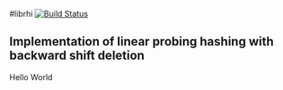 #librhi [![Build Status](https://travis-ci.com/reshifr/rhi.svg?branch=master)](https://travis-ci.com/reshifr/rhi)

## Implementation of linear probing hashing with backward shift deletion

Hello World